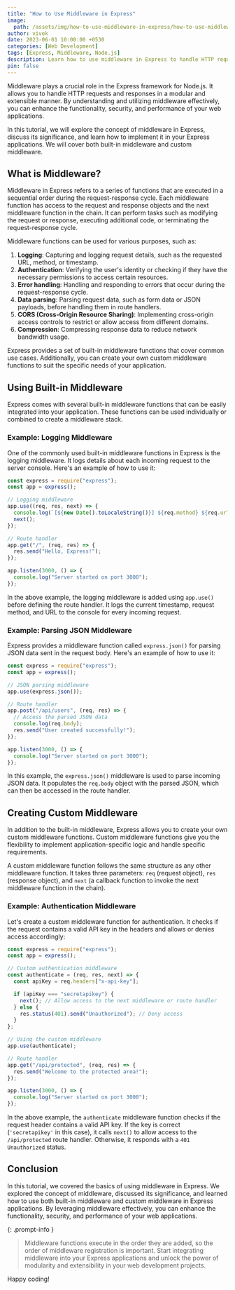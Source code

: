 ```yaml
---
title: "How to Use Middleware in Express"
image:
  path: /assets/img/how-to-use-middleware-in-express/how-to-use-middleware-in-express-p.png
author: vivek
date: 2023-06-01 10:00:00 +0530
categories: [Web Development]
tags: [Express, Middleware, Node.js]
description: Learn how to use middleware in Express to handle HTTP requests and enhance your web applications.
pin: false
---
```


Middleware plays a crucial role in the Express framework for Node.js. It allows you to handle HTTP requests and responses in a modular and extensible manner. By understanding and utilizing middleware effectively, you can enhance the functionality, security, and performance of your web applications.

In this tutorial, we will explore the concept of middleware in Express, discuss its significance, and learn how to implement it in your Express applications. We will cover both built-in middleware and custom middleware.

## What is Middleware?

Middleware in Express refers to a series of functions that are executed in a sequential order during the request-response cycle. Each middleware function has access to the request and response objects and the next middleware function in the chain. It can perform tasks such as modifying the request or response, executing additional code, or terminating the request-response cycle.

Middleware functions can be used for various purposes, such as:

1. **Logging**: Capturing and logging request details, such as the requested URL, method, or timestamp.
2. **Authentication**: Verifying the user's identity or checking if they have the necessary permissions to access certain resources.
3. **Error handling**: Handling and responding to errors that occur during the request-response cycle.
4. **Data parsing**: Parsing request data, such as form data or JSON payloads, before handling them in route handlers.
5. **CORS (Cross-Origin Resource Sharing)**: Implementing cross-origin access controls to restrict or allow access from different domains.
6. **Compression**: Compressing response data to reduce network bandwidth usage.

Express provides a set of built-in middleware functions that cover common use cases. Additionally, you can create your own custom middleware functions to suit the specific needs of your application.

## Using Built-in Middleware

Express comes with several built-in middleware functions that can be easily integrated into your application. These functions can be used individually or combined to create a middleware stack.

### Example: Logging Middleware

One of the commonly used built-in middleware functions in Express is the logging middleware. It logs details about each incoming request to the server console. Here's an example of how to use it:

```javascript
const express = require("express");
const app = express();

// Logging middleware
app.use((req, res, next) => {
  console.log(`[${new Date().toLocaleString()}] ${req.method} ${req.url}`);
  next();
});

// Route handler
app.get("/", (req, res) => {
  res.send("Hello, Express!");
});

app.listen(3000, () => {
  console.log("Server started on port 3000");
});
```

In the above example, the logging middleware is added using `app.use()` before defining the route handler. It logs the current timestamp, request method, and URL to the console for every incoming request.

### Example: Parsing JSON Middleware

Express provides a middleware function called `express.json()` for parsing JSON data sent in the request body. Here's an example of how to use it:

```javascript
const express = require("express");
const app = express();

// JSON parsing middleware
app.use(express.json());

// Route handler
app.post("/api/users", (req, res) => {
  // Access the parsed JSON data
  console.log(req.body);
  res.send("User created successfully!");
});

app.listen(3000, () => {
  console.log("Server started on port 3000");
});
```

In this example, the `express.json()` middleware is used to parse incoming JSON data. It populates the `req.body` object with the parsed JSON, which can then be accessed in the route handler.

## Creating Custom Middleware

In addition to the built-in middleware, Express allows you to create your own custom middleware functions. Custom middleware functions give you the flexibility to implement application-specific logic and handle specific requirements.

A custom middleware function follows the same structure as any other middleware function. It takes three parameters: `req` (request object), `res` (response object), and `next` (a callback function to invoke the next middleware function in the chain).

### Example: Authentication Middleware

Let's create a custom middleware function for authentication. It checks if the request contains a valid API key in the headers and allows or denies access accordingly:

```javascript
const express = require("express");
const app = express();

// Custom authentication middleware
const authenticate = (req, res, next) => {
  const apiKey = req.headers["x-api-key"];

  if (apiKey === "secretapikey") {
    next(); // Allow access to the next middleware or route handler
  } else {
    res.status(401).send("Unauthorized"); // Deny access
  }
};

// Using the custom middleware
app.use(authenticate);

// Route handler
app.get("/api/protected", (req, res) => {
  res.send("Welcome to the protected area!");
});

app.listen(3000, () => {
  console.log("Server started on port 3000");
});
```

In the above example, the `authenticate` middleware function checks if the request header contains a valid API key. If the key is correct (`'secretapikey'` in this case), it calls `next()` to allow access to the `/api/protected` route handler. Otherwise, it responds with a `401 Unauthorized` status.

## Conclusion

In this tutorial, we covered the basics of using middleware in Express. We explored the concept of middleware, discussed its significance, and learned how to use both built-in middleware and custom middleware in Express applications. By leveraging middleware effectively, you can enhance the functionality, security, and performance of your web applications.

{: .prompt-info }

> Middleware functions execute in the order they are added, so the order of middleware registration is important. Start integrating middleware into your Express applications and unlock the power of modularity and extensibility in your web development projects.

Happy coding!
